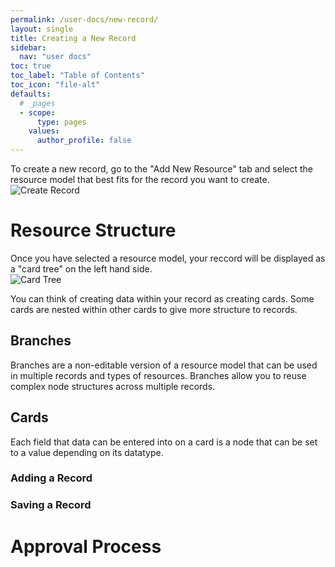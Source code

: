 ```yaml
---
permalink: /user-docs/new-record/
layout: single
title: Creating a New Record
sidebar:
  nav: "user docs"
toc: true
toc_label: "Table of Contents"
toc_icon: "file-alt"
defaults:
  # _pages
  - scope:
      type: pages
    values:
      author_profile: false
---
```


To create a new record, go to the "Add New Resource" tab and select the resource model that best fits for the record you want to create.
![Create Record]({{site.url}}/assets/images/resourceCreate.png)

# Resource Structure
Once you have selected a resource model, your reccord will be displayed as a "card tree" on the left hand side.  
![Card Tree]({{site.url}}/assets/images/cardsTree.png)  

You can think of creating data within your record as creating cards. Some cards are nested within other cards to give more structure to records.
## Branches
Branches are a non-editable version of a resource model that can be used in multiple records and types of resources. Branches allow you to reuse complex node structures across multiple records.
## Cards
Each field that data can be entered into on a card is a node that can be set to a value depending on its datatype.
### Adding a Record
### Saving a Record

# Approval Process
